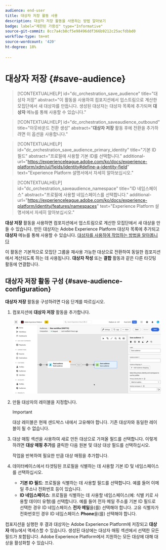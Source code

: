 ```yaml
---
audience: end-user
title: 대상자 저장 활동 사용
description: 대상자 저장 활동을 사용하는 방법 알아보기
badge: label="제한된 가용성" type="Informative"
source-git-commit: 8cc7a4cb8cf5e98496ddf366b9212c25acfdbbd0
workflow-type: tm+mt
source-wordcount: '420'
ht-degree: 18%

---
```



# 대상자 저장 {#save-audience}

>[!CONTEXTUALHELP]
>id="dc_orchestration_save_audience"
>title="대상자 저장"
>abstract="이 활동을 사용하여 컴포지션에서 업스트림으로 계산한 모집단에서 새 대상자를 만듭니다. 생성된 대상자는 대상자 목록에 추가되며 **대상자** 메뉴를 통해 사용할 수 있습니다."

>[!CONTEXTUALHELP]
>id="dc_orchestration_saveaudience_outbound"
>title="아웃바운드 전환 생성"
>abstract="**대상자 저장** 활동 후에 전환을 추가하려면 이 옵션을 사용합니다."

>[!CONTEXTUALHELP]
>id="dc_orchestration_save_audience_primary_identity"
>title="기본 ID 필드"
>abstract="프로필에 사용할 기본 ID를 선택합니다."
>additional-url="https://experienceleague.adobe.com/ko/docs/experience-platform/xdm/ui/fields/identity#define-a-identity-field" text="Experience Platform 설명서에서 자세히 알아보십시오."

>[!CONTEXTUALHELP]
>id="dc_orchestration_saveaudience_namespace"
>title="ID 네임스페이스"
>abstract="프로필에 사용할 네임스페이스를 선택합니다."
>additional-url="https://experienceleague.adobe.com/ko/docs/experience-platform/identity/features/namespaces" text="Experience Platform 설명서에서 자세히 알아보십시오."

**대상 저장** 활동을 사용하면 컴포지션에서 업스트림으로 계산한 모집단에서 새 대상을 만들 수 있습니다. 만든 대상자는 Adobe Experience Platform 대상자 목록에 추가되고 **대상자** 메뉴를 통해 사용할 수 있습니다. [대상자를 사용하여 작업하는 방법을 알아봅니다](../../start/audiences.md)

이 활동은 기본적으로 모집단 그룹을 재사용 가능한 대상으로 전환하여 동일한 컴포지션에서 계산되도록 하는 데 사용됩니다. **대상자 작성** 또는 **결합** 활동과 같은 다른 타깃팅 활동에 연결합니다.

## 대상자 저장 활동 구성 {#save-audience-configuration}

**대상자 저장** 활동을 구성하려면 다음 단계를 따르십시오.

1. 컴포지션에 **대상자 저장** 활동을 추가합니다.

   ![](../assets/save-audience.png)

1. 만들 대상자의 레이블을 지정합니다.

   >[!IMPORTANT]
   >
   >대상 레이블은 현재 샌드박스 내에서 고유해야 합니다. 기존 대상자와 동일한 레이블이 될 수 없습니다.

1. 대상 매핑 섹션을 사용하여 새로 만든 대상으로 가져올 필드를 선택합니다. 이렇게 하려면 **대상 매핑 추가**&#x200B;를 클릭한 다음 원본 및 대상 대상 필드를 선택하십시오.

   작업을 반복하여 필요한 만큼 대상 매핑을 추가합니다.

1. 데이터베이스에서 타겟팅된 프로필을 식별하는 데 사용할 기본 ID 및 네임스페이스를 선택하십시오.

   * **기본 ID 필드**: 프로필을 식별하는 데 사용할 필드를 선택합니다. 예를 들어 이메일 주소나 전화번호 등이 있습니다.
   * **ID 네임스페이스**: 프로필을 식별하는 데 사용할 네임스페이스(예: 식별 키로 사용할 데이터 유형)를 선택합니다. 예를 들어 전자 메일 주소를 기본 ID 필드로 선택한 경우 ID 네임스페이스 **전자 메일**&#x200B;을(를) 선택해야 합니다. 고유 식별자가 전화번호인 경우 ID 네임스페이스 **Phone**&#x200B;을(를) 선택해야 합니다.

컴포지션을 실행한 후 결과 대상자는 Adobe Experience Platform에 저장되고 **대상자** 메뉴에서 액세스할 수 있습니다. 생성된 대상에는 대상자 매핑 섹션에서 선택한 모든 필드가 포함됩니다. Adobe Experience Platform에서 지원하는 모든 대상에 대해 대상을 활성화할 수 있습니다.

<!--

## Example{#save-audience-example}

The following example illustrates a simple audience update from targeting. A scheduler is added to run the workflow once a month. A query recovers all the profiles subscribed to the different application services available. The **Save audience** activity updates the audience by deleting profiles that have unsubscribed from the service since the last workflow execution and by adding the newly subscribed profiles.
-->
